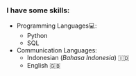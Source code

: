 ### __I have some skills:__
- Programming Languages:computer::
  - Python
  - SQL
- Communication Languages:
  - Indonesian (_Bahasa Indonesia_) :indonesia:
  - English :uk:
